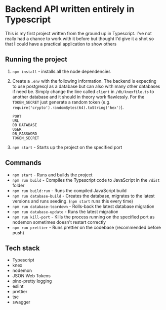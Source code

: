 # Backend API written entirely in Typescript

This is my first project written from the ground up in Typescript. I've not really had a chance to work with it before but thought I'd give it a shot so that I could have a practical application to show others

## Running the project

1. `npm install` - installs all the node dependencies
2. Create a `.env` with the following information. The backend is expecting to use postgresql as a database but can also with many other databases if need be. Simply change the line called `client` in `/db/knexfile.ts` to another database and it should in theory work flawlessly. For the `TOKEN_SECRET` just generate a random token (e.g. `require('crypto').randomBytes(64).toString('hex')`).

    ```env
    PORT
    URL
    DB_DATABASE
    USER
    DB_PASSWORD
    TOKEN_SECRET
    ```

3. `npm start` - Starts up the project on the specified port

## Commands

- `npm start` - Runs and builds the project
- `npm run build` - Compiles the Typescript code to JavaScript in the `/dist` folder
- `npm run build:run` - Runs the compiled JavaScript build
- `npm run database-build` - Creates the database, migrates to the latest versions and runs seeding. (`npm start` runs this every time)
- `npm run database-teardown` - Rolls-back the latest database migration
- `npm run database-update` - Runs the latest migration
- `npm run kill-port` - Kills the process running on the specified port as nodemon sometimes doesn't restart correctly
- `npm run prettier` - Runs prettier on the codebase (recommended before push)

## Tech stack

- Typescript
- knex
- nodemon
- JSON Web Tokens
- pino-pretty logging
- eslint
- prettier
- tsc
- swagger
